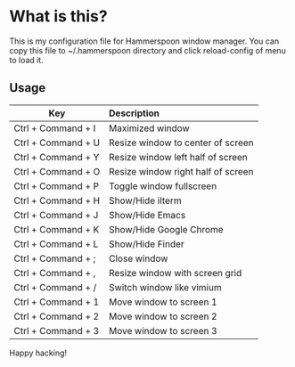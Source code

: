 # What is this?
This is my configuration file for Hammerspoon window manager.
You can copy this file to ~/.hammerspoon directory and click reload-config of menu to load it.

## Usage

| Key                | Description                        |
| --------           | :-----                             |
| Ctrl + Command + I | Maximized window                   |
| Ctrl + Command + U | Resize window to center of screen  |
| Ctrl + Command + Y | Resize window left half of screen  |
| Ctrl + Command + O | Resize window right half of screen |
| Ctrl + Command + P | Toggle window fullscreen           |
| Ctrl + Command + H | Show/Hide iIterm                   |
| Ctrl + Command + J | Show/Hide Emacs                    |
| Ctrl + Command + K | Show/Hide Google Chrome            |
| Ctrl + Command + L | Show/Hide Finder                   |
| Ctrl + Command + ; | Close window                       |
| Ctrl + Command + , | Resize window with screen grid     |
| Ctrl + Command + / | Switch window like vimium          |
| Ctrl + Command + 1 | Move window to screen 1            |
| Ctrl + Command + 2 | Move window to screen 2            |
| Ctrl + Command + 3 | Move window to screen 3            |

Happy hacking!
